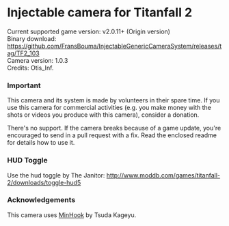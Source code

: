 Injectable camera for Titanfall 2
============================

Current supported game version: v2.0.11+ (Origin version)  
Binary download: https://github.com/FransBouma/InjectableGenericCameraSystem/releases/tag/TF2_103  
Camera version: 1.0.3  
Credits: Otis_Inf. 

### Important
This camera and its system is made by volunteers in their spare time. If you use this camera for commercial activities 
(e.g. you make money with the shots or videos you produce with this camera), consider a donation. 

There's no support. If the camera breaks because of a game update, you're encouraged to send in a pull request with a fix.
Read the enclosed readme for details how to use it. 

### HUD Toggle
Use the hud toggle by The Janitor: http://www.moddb.com/games/titanfall-2/downloads/toggle-hud5

### Acknowledgements
This camera uses [MinHook](https://github.com/TsudaKageyu/minhook) by Tsuda Kageyu.
